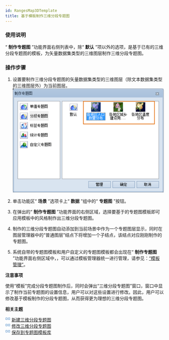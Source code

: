 ```yaml
---
id: RangesMap3DTemplate
title: 基于模板制作三维分段专题图
---
```

###  使用说明

“ **制作专题图** ”功能界面右侧列表中，除“ **默认**
”项以外的选项，是基于已有的三维分段专题图的模板，为矢量数据集类型的三维图层制作三维分段专题图。

###  操作步骤

  1. 设置要制作三维分段专题图的矢量数据集类型的三维图层（除文本数据集类型的三维图层外）为当前图层。  
![图：分段专题图模板](img/RangesTemplate.png)  
  
  2. 单击功能区“ **场景** ”选项卡上“ **数据** ”组中的“ **专题图** ”按钮。
  3. 在弹出的“ **制作专题图** ”功能界面的右侧区域，选择要基于的专题图模板即可应用模板中的风格制作出三维分段专题图。
  4. 制作的三维分段专题图自动添加到当前场景中作为一个专题图层显示，同时在图层管理器中的“普通图层”结点下将增加一个子结点，该结点对应刚刚制作的专题图。
  5. 系统自带的专题图模板和用户自定义的专题图模板都会出现在“ **制作专题图** ”功能界面右侧区域中，，可以通过模板管理器统一进行管理，请参见：[“模板管理”](RandesMap3DTemplateManager)。

**注意事项**

使用“模板”完成分段专题图制作后，同时会弹出“三维分段专题图”窗口，窗口中显示了制作当前专题图的设置信息，用户可以对这些设置进行修改。因此，用户可以修改基于模板制作的分段专题图，从而获得更为理想的三维分段专题图。

**相关主题**

![](../img/smalltitle.png) [新建三维分段专题图](RangesMap3DDefault)  
![](../img/smalltitle.png) [修改三维分段专题图](RangesMap3DGroupDia)  
![](../img/smalltitle.png) [保存到专题图模板库](Theme_SaveThemeTempl)

 

